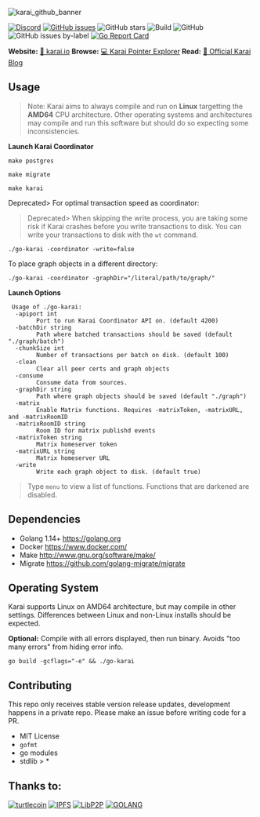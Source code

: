 ![karai_github_banner](https://user-images.githubusercontent.com/34389545/80034381-f6a14d00-84b3-11ea-857a-638322dac890.png)

[![Discord](https://img.shields.io/discord/388915017187328002?label=Join%20Discord)](http://chat.turtlecoin.lol) [![GitHub issues](https://img.shields.io/github/issues/karai/go-karai?label=Issues)](https://github.com/karai/go-karai/issues) ![GitHub stars](https://img.shields.io/github/stars/karai/go-karai?label=Github%20Stars) ![Build](https://github.com/karai/go-karai/workflows/Build/badge.svg) ![GitHub](https://img.shields.io/github/license/karai/go-karai) ![GitHub issues by-label](https://img.shields.io/github/issues/karai/go-karai/Todo) [![Go Report Card](https://goreportcard.com/badge/github.com/karai/go-karai)](https://goreportcard.com/report/github.com/karai/go-karai)

**Website:** [📝 karai.io](https://karai.io) **Browse:** [💻 Karai Pointer Explorer](https://karai.io/explore/) **Read:** [🔗 Official Karai Blog](https://karai.io/dev/)

## Usage

> Note: Karai aims to always compile and run on **Linux** targetting the **AMD64** CPU architecture. Other operating systems and architectures may compile and run this software but should do so expecting some inconsistencies.

**Launch Karai Coordinator**

```
make postgres

make migrate

make karai
```

Deprecated> For optimal transaction speed as coordinator:

> Deprecated> When skipping the write process, you are taking some risk if Karai crashes before you write transactions to disk. You can write your transactions to disk with the `wt` command.

```
./go-karai -coordinator -write=false
```

To place graph objects in a different directory:

```
./go-karai -coordinator -graphDir="/literal/path/to/graph/"
```

**Launch Options**

```
 Usage of ./go-karai:
  -apiport int
        Port to run Karai Coordinator API on. (default 4200)
  -batchDir string
        Path where batched transactions should be saved (default "./graph/batch")
  -chunkSize int
        Number of transactions per batch on disk. (default 100)
  -clean
        Clear all peer certs and graph objects
  -consume
        Consume data from sources.
  -graphDir string
        Path where graph objects should be saved (default "./graph")
  -matrix
        Enable Matrix functions. Requires -matrixToken, -matrixURL, and -matrixRoomID
  -matrixRoomID string
        Room ID for matrix publishd events
  -matrixToken string
        Matrix homeserver token
  -matrixURL string
        Matrix homeserver URL
  -write
        Write each graph object to disk. (default true)
```

> Type `menu` to view a list of functions. Functions that are darkened are disabled.

## Dependencies

-   Golang 1.14+ https://golang.org
-   Docker https://www.docker.com/
-   Make http://www.gnu.org/software/make/
-   Migrate https://github.com/golang-migrate/migrate

## Operating System

Karai supports Linux on AMD64 architecture, but may compile in other settings. Differences between Linux and non-Linux installs should be expected.

**Optional:** Compile with all errors displayed, then run binary. Avoids "too many errors" from hiding error info.

`go build -gcflags="-e" && ./go-karai`

## Contributing

This repo only receives stable version release updates, development happens in a private repo. Please make an issue before writing code for a PR.

-   MIT License
-   `gofmt`
-   go modules
-   stdlib > \*

## Thanks to:

[![turtlecoin](https://user-images.githubusercontent.com/34389545/80266529-fb0b6880-8661-11ea-9a75-4cb066834775.png)](https://turtlecoin.lol)
[![IPFS](https://user-images.githubusercontent.com/34389545/80266356-0c07aa00-8661-11ea-8308-84639318213a.png)](https://ipfs.io)
[![LibP2P](https://user-images.githubusercontent.com/34389545/80266502-e4651180-8661-11ea-8367-54bf59e26470.png)](https://libp2p.io)
[![GOLANG](https://user-images.githubusercontent.com/34389545/80266422-6b65ba00-8661-11ea-836a-d1904ec15b94.png)](https://golang.org)
